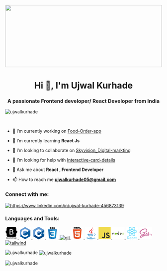 <!-- ![logo](https://github.com/ujwalkurhade/ujwalkurhade/blob/main/profile.jpg) -->
<img src="https://github.com/ujwalkurhade/ujwalkurhade/blob/main/profile.jpg" style="width:100%; height:200px;"></img>
<h1 align="center">Hi 👋, I'm Ujwal Kurhade</h1>
<h3 align="center">A passionate Frontend developer/ React Developer from India</h3>

<p align="left"> <img src="https://komarev.com/ghpvc/?username=ujwalkurhade&label=Profile%20views&color=0e75b6&style=flat" alt="ujwalkurhade" /> </p>

<p align="left"> <a href="https://twitter.com/" target="blank"><img src="https://img.shields.io/twitter/follow/?logo=twitter&style=for-the-badge" alt="" /></a> </p>

- 🔭 I’m currently working on [Food-Order-app](https://github.com/ujwalkurhade/Food-Order-App/tree/master)

- 🌱 I’m currently learning **React Js**

- 👯 I’m looking to collaborate on [Skyvision_Digital-markting](https://github.com/ujwalkurhade/Skyvision_Digital-Markting/tree/master)

- 🤝 I’m looking for help with [Interactive-card-details](https://github.com/ujwalkurhade/interactive-card-details-using-React/tree/main)

- 💬 Ask me about **React , Frontend Developer**

- 📫 How to reach me **ujwalkurhade05@gmail.com**

<h3 align="left">Connect with me:</h3>
<p align="left">
<a href="https://linkedin.com/in/https://www.linkedin.com/in/ujwal-kurhade-456873139" target="blank"><img align="center" src="https://raw.githubusercontent.com/rahuldkjain/github-profile-readme-generator/master/src/images/icons/Social/linked-in-alt.svg" alt="https://www.linkedin.com/in/ujwal-kurhade-456873139" height="30" width="40" /></a>
</p>

<h3 align="left">Languages and Tools:</h3>
<p align="left"> <a href="https://getbootstrap.com" target="_blank" rel="noreferrer"> <img src="https://raw.githubusercontent.com/devicons/devicon/master/icons/bootstrap/bootstrap-plain-wordmark.svg" alt="bootstrap" width="40" height="40"/> </a> <a href="https://www.cprogramming.com/" target="_blank" rel="noreferrer"> <img src="https://raw.githubusercontent.com/devicons/devicon/master/icons/c/c-original.svg" alt="c" width="40" height="40"/> </a> <a href="https://www.w3schools.com/cpp/" target="_blank" rel="noreferrer"> <img src="https://raw.githubusercontent.com/devicons/devicon/master/icons/cplusplus/cplusplus-original.svg" alt="cplusplus" width="40" height="40"/> </a> <a href="https://www.w3schools.com/css/" target="_blank" rel="noreferrer"> <img src="https://raw.githubusercontent.com/devicons/devicon/master/icons/css3/css3-original-wordmark.svg" alt="css3" width="40" height="40"/> </a> <a href="https://git-scm.com/" target="_blank" rel="noreferrer"> <img src="https://www.vectorlogo.zone/logos/git-scm/git-scm-icon.svg" alt="git" width="40" height="40"/> </a> <a href="https://www.w3.org/html/" target="_blank" rel="noreferrer"> <img src="https://raw.githubusercontent.com/devicons/devicon/master/icons/html5/html5-original-wordmark.svg" alt="html5" width="40" height="40"/> </a> <a href="https://www.java.com" target="_blank" rel="noreferrer"> <img src="https://raw.githubusercontent.com/devicons/devicon/master/icons/java/java-original.svg" alt="java" width="40" height="40"/> </a> <a href="https://developer.mozilla.org/en-US/docs/Web/JavaScript" target="_blank" rel="noreferrer"> <img src="https://raw.githubusercontent.com/devicons/devicon/master/icons/javascript/javascript-original.svg" alt="javascript" width="40" height="40"/> </a> <a href="https://nodejs.org" target="_blank" rel="noreferrer"> <img src="https://raw.githubusercontent.com/devicons/devicon/master/icons/nodejs/nodejs-original-wordmark.svg" alt="nodejs" width="40" height="40"/> </a> <a href="https://reactjs.org/" target="_blank" rel="noreferrer"> <img src="https://raw.githubusercontent.com/devicons/devicon/master/icons/react/react-original-wordmark.svg" alt="react" width="40" height="40"/> </a> <a href="https://sass-lang.com" target="_blank" rel="noreferrer"> <img src="https://raw.githubusercontent.com/devicons/devicon/master/icons/sass/sass-original.svg" alt="sass" width="40" height="40"/> </a> <a href="https://tailwindcss.com/" target="_blank" rel="noreferrer"> <img src="https://www.vectorlogo.zone/logos/tailwindcss/tailwindcss-icon.svg" alt="tailwind" width="40" height="40"/> </a> </p>

<p><img align="left" src="https://github-readme-stats.vercel.app/api/top-langs?username=ujwalkurhade&show_icons=true&locale=en&layout=compact" alt="ujwalkurhade" /></p>

<p>&nbsp;<img align="center" src="https://github-readme-stats.vercel.app/api?username=ujwalkurhade&show_icons=true&locale=en" alt="ujwalkurhade" /></p>

<p><img align="center" src="https://github-readme-streak-stats.herokuapp.com/?user=ujwalkurhade&" alt="ujwalkurhade" /></p>

